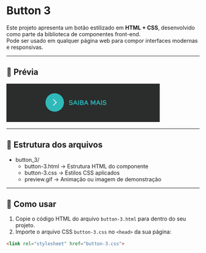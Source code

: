 # Button 3

Este projeto apresenta um botão estilizado em **HTML + CSS**, desenvolvido como parte da biblioteca de componentes front-end.  
Pode ser usado em qualquer página web para compor interfaces modernas e responsivas.  

---

## 🎥 Prévia

![Preview do botão](./preview.gif)

---

## 📂 Estrutura dos arquivos

- button_3/
  - button-3.html → Estrutura HTML do componente
  - button-3.css → Estilos CSS aplicados
  - preview.gif → Animação ou imagem de demonstração

---

## 🚀 Como usar

1. Copie o código HTML do arquivo `button-3.html` para dentro do seu projeto.  
2. Importe o arquivo CSS `button-3.css` no `<head>` da sua página:  

```html
<link rel="stylesheet" href="button-3.css">
